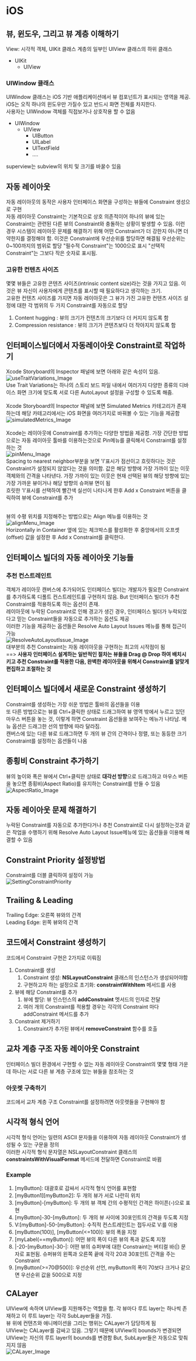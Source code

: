# iOS

## 뷰, 윈도우, 그리고 뷰 계층 이해하기
View: 시각적 객체, UIKit 클래스 계층의 일부인 UIView 클래스의 하위 클래스<br>
- UIKit
  - UIView

### UIWindow 클래스
UIWindow 클래스는 iOS 기반 애플리케이션에서 뷰 컴포넌트가 표시되는 영역을 제공.
iOS는 오직 하나의 윈도우만 가질수 있고 반드시 화면 전체를 차지한다.<br> 
사용자는 UIWindow 객체를 직접보거나 상호작용 할 수 없음<br>
- UIWindow
  - UIView
    - UIButton
    - UILabel
    - UITextField
    - ....

superview는 subview의 위치 및 크기를 바꿀수 있음

## 자동 레이아웃
자동 레이아웃의 동작은 사용자 인터페이스 화면을 구성하는 뷰들에 Constraint 생성으로 구현<br>
자동 레이아웃 Constraint는 기본적으로 상호 의존적이어 하나의 뷰에 있는 Constraint는 관련된 다른 뷰의 Constraint와 충돌하는 상황이 발생할 수 있음. 이런 경우 시스템이 레이아웃 문제를 해결하기 위해 어떤 Constraint가 더 강한지 아니면 더 약한지를 결정해야 함. 이것은 Constraint에 우선순위를 할당하면 해결됨 우선순위는 0~100까지의 범위로 할당 "필수적 Constraint"는 1000으로 표시 "선택적 Constraint"는 그보다 작은 숫자로 표시됨.
### 고유한 컨텐츠 사이즈
몇몇 뷰들은 고유한 콘텐츠 사이즈(intrinsic content size)라는 것을 가지고 있음. 이것은 뷰 자신이 사용자에게 콘텐츠를 표시할 때 필요하다고 생각하는 크기.<br>
고유한 컨텐츠 사이즈를 가지면 자동 레이아웃은 그 뷰가 가진 고유한 컨텐츠 사이즈 설정에 대한 각 범위의 두 가지 Constraint를 자동으로 할당<br>
1. Content hugging : 뷰의 크기가 컨텐츠의 크기보다 더 커지지 않도록 함
2. Compression resistance : 뷰의 크기가 콘텐츠보다 더 작아지지 않도록 함

## 인터페이스빌더에서 자동레이아웃 Constraint로 작업하기
Xcode Storyboard의 Inspector 패널에 보면 아래와 같은 속성이 있음.<br>
![useTraitVariations_Image](./Images/useTraitVariations.png)<br>
Use Trait Variations는 하나의 스토리 보드 파일 내에서 여러가지 다양한 종류의 디바이스 화면 크기에 맞도록 서로 다른 AutoLayout 설정을 구성할 수 있도록 해줌.<br><br>
Xcode Storyboard의 Inspector 패널에 보면 Simulated Metrics 카테고리가 존재하는데 해당 카테고리에서는 iOS 화면을 여러가지로 바꿔볼 수 있는 기능을 제공함<br>
![simulatedMetrics_Image](./Images/simulatedMetrics.png)<br><br>
Xcode는 레이아웃에 Constraint를 추가하는 다양한 방법을 제공함. 가장 간단한 방법으로는 자동 레이아웃 툴바를 이용하는것으로 Pin메뉴를 클릭해서 Constraint를 설정하는 것<br>
![pinMenu_Image](./Images/pinMenu.png)<br>
Spacing to nearest neighbor부분을 보면 'I'표시가 점선이고 흐릿하다는 것은 Constraint가 설정되지 않았다는 것을 의미함. 값은 해당 방향에 가장 가까이 있는 이웃 객체와의 간격을 나타낸다. 가장 가까이 있는 이웃은 현재 선택된 뷰의 해당 방향에 있는 가장 가까운 뷰이거나 해당 방향의 슈퍼뷰 면이 됨<br>
흐릿한 'I'표시를 선택하여 빨간색 실선이 나타나게 한후 Add x Constraint 버튼을 클릭하여 뷰에 Constraint를 추가<br><br>

뷰의 수평 위치를 지정해주는 방법으로는 Align 메뉴를 이용하는 것<br>
![alignMenu_Image](./Images/alignMenu.png)<br>
Horizontally in Container 옆에 있는 체크박스를 활성화한 후 중앙에서의 오프셋(offset) 값을 설정한 후 Add x Constraint를 클릭한다.

## 인터페이스 빌더의 자동 레이아웃 기능들
### 추천 컨스트레인트
객체가 레이아웃 캔버스에 추가되어도 인터페이스 빌더는 개발자가 필요한 Constraint를 추가하도록 디폴트 컨스트레인트를 구현하지 않음. But 인터페이스 빌더가 추천 Constraint를 적용하도록 하는 옵션이 존재.<br>
레이아웃에 누락된 Constraint로 인해 경고가 생긴 경우, 인터페이스 빌더가 누락되었다고 믿는 Constraint들을 자동으로 추가하는 옵션도 제공<br>
이러한 기능을 제공하는 옵션들은 Resolve Auto Layout Issues 메뉴를 통해 접근이 가능<br>
![ResolveAutoLayoutIssue_Image](./Images/ResolveAutoLayoutIssue.png)<br>
대부분의 추천 Constraint는 자동 레이아웃을 구현하는 최고의 시작점이 됨<br>
==> **사용자 인터페이스 설계하는 일반적인 절차는 뷰들을 Drag @ Drop 하여 배치시키고 추천 Constraint를 적용한 다음, 완벽한 레이아웃을 위해서 Constraint를 알맞게 편집하고 조절하는 것**
<br>

## 인터페이스 빌더에서 새로운 Constraint 생성하기
Constraint를 생성하는 가장 쉬운 방법은 툴바의 옵션들을 이용<br>
또 다른 방법으로는 뷰를 Ctrl+클릭한 상태로 드래그하여 뷰 영역 밖에서 누르고 있던 마우스 버튼을 놓는 것, 이렇게 하면 Constraint 옵션들을 보여주는 메뉴가 나타남. 메뉴 옵션은 드래그한 선의 방향에 따라 달라짐. <br>
캔버스에 있는 다른 뷰로 드래그하면 두 개의 뷰 간의 간격이나 정렬, 또는 동등한 크기 Constraint를 설정하는 옵션들이 나옴

## 종횡비 Constraint 추가하기
뷰의 높이와 폭은 뷰에서 Ctrl+클릭한 상태로 **대각선 방향**으로 드래그하고 마우스 버튼을 놓으면 종횡비(Aspect Ratio)를 유지하는 Constraint를 만들 수 있음<br>
![AspectRatio_Image](./Images/AspectRatio.png)<br>

## 자동 레이아웃 문제 해결하기
누락된 Constraint를 자동으로 추가한다거나 추천 Constraint로 다시 설정하는것과 같은 작업을 수행하기 위해 Resolve Auto Layout Issue메뉴에 있는 옵션들을 이용해 해결할 수 있음

## Constraint Priority 설정방법
Constraint를 더블 클릭하여 설정이 가능<br>
![SettingConstraintPriority](./Images/settingPriority.png)<br>

## Trailing & Leading
Trailing Edge: 오른쪽 뷰와의 간격 <br>
Leading Edge: 왼쪽 뷰와의 간격

## 코드에서 Constraint 생성하기
코드에서 Constraint 구현은 2가지로 이뤄짐
1. Constraint를 생성
   1. Constraint 생성: **NSLayoutConstraint** 클래스의 인스턴스가 생성되어야함
   2. 구현하고자 하는 설정으로 초기화: **constraintWithItem** 메서드를 사용
2. 뷰에 해당 Constraint를 추가
   1. 뷰에 할당: 뷰 인스턴스의 **addConstraint** 멧서드의 인자로 전달
   2. 여러 개의 Constraint를 적용할 경우는 각각의 Constraint 마다 addConstraint 메서드를 추가
3. Constraint 제거하기
   1. Constraint가 추가된 뷰에서 **removeConstraint** 함수를 호출

## 교차 계층 구조 자동 레이아웃 Constraint
인터페이스 빌더 환경에서 구현할 수 없는 자동 레이아웃 Constraint의 몇몇 형태 가운데 하나는 서로 다른 뷰 계층 구조에 있는 뷰들을 참조하는 것
### 아웃렛 구축하기
코드에서 교차 계층 구조 Constraint를 설정하려면 아웃렛들을 구현해야 함

## 시각적 형식 언어
시각적 형식 언어는 일련의 ASCII 문자들을 이용하여 자동 레이아웃 Constraint가 생성될 수 있는 구문을 정의<br>
이러한 시각적 형식 문자열은 NSLayoutConstraint 클래스의 **constraintsWithVisualFormat** 메서드에 전달하면 Constraint로 바뀜
### Example
1. [myButton]: 대괄호로 감싸서 시각적 형식 언어를 표현함
2. [myButton1][myButton2]: 두 개의 뷰가 서로 나란히 위치
3. [myButton]-[myButton]: 두 개의 뷰 객체 간의 수평적인 간격은 하이픈(-)으로 표현
4. [myButton]-30-[myButton]: 두 개의 뷰 사이에 30포인트의 간격을 두도록 지정
5. V:[myButton]-50-[myButton]: 수직적 컨스트레인트는 접두사로 V:를 이용
6. [myButton(100)], [myButton(<=100)]: 뷰의 폭을 지정
7. [myLabel(==myButton)]: 어떤 뷰의 폭이 다른 뷰의 폭과 같도록 지정
8. |-20-[myButton]-30-|: 어떤 뷰의 슈퍼부에 대한 Constraint는 버티컬 바(|) 문자로 표현됨. 슈퍼뷰의 왼쪽과 오른쪽 끝에 각각 20과 30포인트 간격을 주는 Constraint
9. [myButton(>=70@500)]: 우선순위 선언, myButton의 폭이 70보다 크거나 같으면 우선순위 값을 500으로 지정


## CALayer
UIView에 속하며 UIView를 지원해주는 역할을 함. 각 뷰마다 루트 layer는 하나씩 존재하고 이 루트 layer는 각각 SubLayer들을 가짐.<br>
뷰 위에 컨텐츠와 애니메이션을 그리는 행위는 CALayer가 담당하게 됨<br>
UIView는 CALayer를 감싸고 있음. 그렇기 때문에 UIView의 bounds가 변경되면 UIView는 자신의 루트 layer의 bounds를 변경함 But, SubLayer들은 자동으로 맞춰지지 않음<br>
![CALayer_Image](./Images/CALayer.png)<br>
